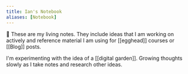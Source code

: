 ```yaml
---
title: Ian's Notebook
aliases: [Notebook]
---
```


👋 These are my living notes. They include ideas that I am working on actively and reference material I am using for [[egghead]] courses or [[Blog]] posts.

I'm experimenting with the idea of a [[digital garden]]. Growing thoughts slowly as I take notes and research other ideas.
